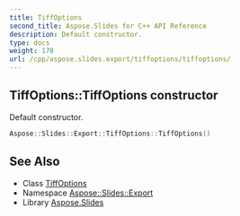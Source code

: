 ```yaml
---
title: TiffOptions
second_title: Aspose.Slides for C++ API Reference
description: Default constructor.
type: docs
weight: 170
url: /cpp/aspose.slides.export/tiffoptions/tiffoptions/
---
```

## TiffOptions::TiffOptions constructor


Default constructor.

```cpp
Aspose::Slides::Export::TiffOptions::TiffOptions()
```

## See Also

* Class [TiffOptions](../)
* Namespace [Aspose::Slides::Export](../../)
* Library [Aspose.Slides](../../../)
